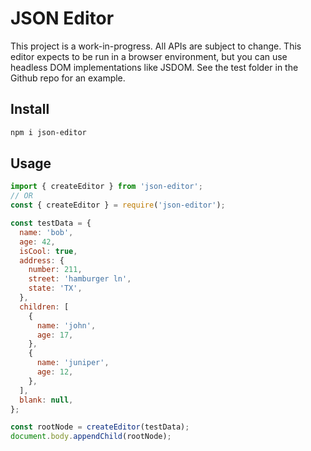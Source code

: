 # JSON Editor

This project is a work-in-progress. All APIs are subject to change. This editor expects to be run in a browser environment, but you can use headless DOM implementations like JSDOM. See the test folder in the Github repo for an example.

## Install

```sh
npm i json-editor
```

## Usage

```js
import { createEditor } from 'json-editor';
// OR
const { createEditor } = require('json-editor');

const testData = {
  name: 'bob',
  age: 42,
  isCool: true,
  address: {
    number: 211,
    street: 'hamburger ln',
    state: 'TX',
  },
  children: [
    {
      name: 'john',
      age: 17,
    },
    {
      name: 'juniper',
      age: 12,
    },
  ],
  blank: null,
};

const rootNode = createEditor(testData);
document.body.appendChild(rootNode);
```
